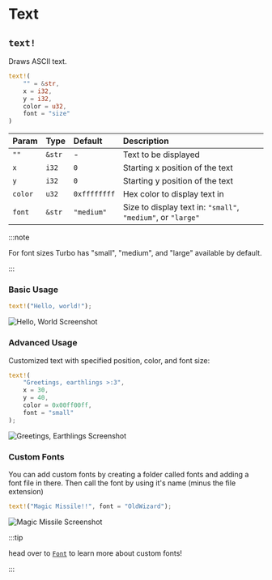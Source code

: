 # Text

## `text!`

Draws ASCII text.

```rust title="turbo::canvas"
text!(
    "" = &str,
    x = i32, 
    y = i32, 
    color = u32, 
    font = "size"
)
```

| Param   | Type   | Default      | Description                                                  |
| :------ | :----- | :----------- | :----------------------------------------------------------- |
| `""`    | `&str` | -            | Text to be displayed                                         |
| `x`     | `i32`  | `0`          | Starting x position of the text                              |
| `y`     | `i32`  | `0`          | Starting y position of the text                              |
| `color` | `u32`  | `0xffffffff` | Hex color to display text in                                 |
| `font`  | `&str` | `"medium"`   | Size to display text in: `"small"`, `"medium"`, or `"large"` |

:::note

For font sizes Turbo has "small", "medium", and "large" available by default.

:::

### Basic Usage

```rust
text!("Hello, world!");
```

![Hello, World Screenshot](/hello_world_screenshot.png)

### Advanced Usage

Customized text with specified position, color, and font size:

```rust
text!(
    "Greetings, earthlings >:3",
    x = 30,
    y = 40,
    color = 0x00ff00ff,
    font = "small"
);
```

![Greetings, Earthlings Screenshot](/greetings_earthlings_screenshot.png)

### Custom Fonts

You can add custom fonts by creating a folder called fonts and adding a font file in there. Then call the font by using it's name (minus the file extension)

```rust
text!("Magic Missile!!", font = "OldWizard");
```

![Magic Missile Screenshot](/magic_missile_screenshot.png)

:::tip

head over to [`Font`](/rust-sdk/canvas/font) to learn more about custom fonts!

:::